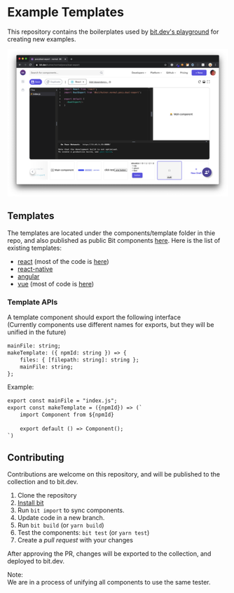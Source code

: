 # Example Templates

This repository contains the boilerplates used by [bit.dev's playground](https://docs.bit.dev/docs/bit-dev#component-playground) for creating new examples.  

![screenshot](./screenshot.png)

## Templates

The templates are located under the components/template folder in thie repo, and also published as public Bit components [here](https://bit.dev/bit/javascript?namespaces=template).
Here is the list of existing templates:
* [react](./components/template/react/react-template.ts) (most of the code is [here](./components/default-generator/react/react/react-default-code.ts))
* [react-native](./components/template/react-native/index.ts)
* [angular](./components/template/angular/ng-template-generator.ts)
* [vue](./components/template/vue/vue-template.ts) (most of code is [here](./components/default-generator/vue/vue-default-code.ts))

### Template APIs
A template component should export the following interface  
(Currently components use different names for exports, but they will be unified in the future)

```tsx
mainFile: string;
makeTemplate: ({ npmId: string }) => {
	files: { [filepath: string]: string };
	mainFile: string;
};
```

Example:
```tsx
export const mainFile = "index.js";
export const makeTemplate = ({npmId}) => (`
	import Component from ${npmId}
	
	export default () => Component();
`)
```

## Contributing

Contributions are welcome on this repository, and will be published to the collection and to bit.dev. 

1. Clone the repository
1. [Install bit](https://docs.bit.dev/docs/installation)
1. Run `bit import` to sync components.
1. Update code in a new branch.
1. Run `bit build` (or `yarn build`)
1. Test the components: `bit test` (or `yarn test`)
1. Create a *pull request* with your changes

After approving the PR, changes will be exported to the collection, and deployed to bit.dev.  

Note:  
We are in a process of unifying all components to use the same tester. 
